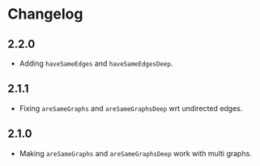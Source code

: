 # Changelog

## 2.2.0

- Adding `haveSameEdges` and `haveSameEdgesDeep`.

## 2.1.1

- Fixing `areSameGraphs` and `areSameGraphsDeep` wrt undirected edges.

## 2.1.0

- Making `areSameGraphs` and `areSameGraphsDeep` work with multi graphs.
